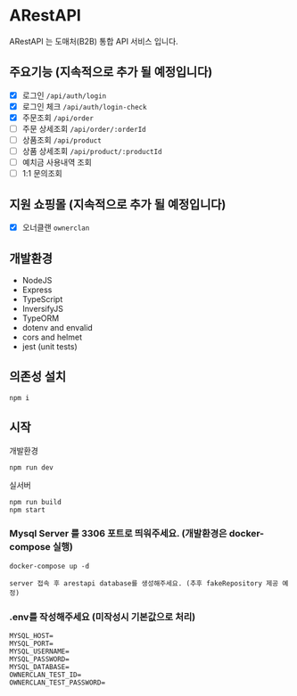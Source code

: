 # ARestAPI
ARestAPI 는 도매처(B2B) 통합 API 서비스 입니다.

## 주요기능 (지속적으로 추가 될 예정입니다)
- [x] 로그인 `/api/auth/login`
- [x] 로그인 체크 `/api/auth/login-check`
- [x] 주문조회 `/api/order`
- [ ] 주문 상세조회 `/api/order/:orderId`
- [ ] 상품조회 `/api/product`
- [ ] 상품 상세조회 `/api/product/:productId`
- [ ] 예치금 사용내역 조회
- [ ] 1:1 문의조회

## 지원 쇼핑몰 (지속적으로 추가 될 예정입니다)
- [x] 오너클랜 `ownerclan`


## 개발환경

* NodeJS
* Express
* TypeScript
* InversifyJS
* TypeORM
* dotenv and envalid
* cors and helmet
* jest (unit tests)

## 의존성 설치
`npm i`

## 시작

개발환경
``` development
npm run dev
```

실서버
``` production
npm run build
npm start
```

### Mysql Server 를 3306 포트로 띄워주세요. (개발환경은 docker-compose 실행)
```development
docker-compose up -d

server 접속 후 arestapi database를 생성해주세요. (추후 fakeRepository 제공 예정)
```

### .env를 작성해주세요 (미작성시 기본값으로 처리)

``` .env
MYSQL_HOST=
MYSQL_PORT=
MYSQL_USERNAME=
MYSQL_PASSWORD=
MYSQL_DATABASE=
OWNERCLAN_TEST_ID=
OWNERCLAN_TEST_PASSWORD=
```
